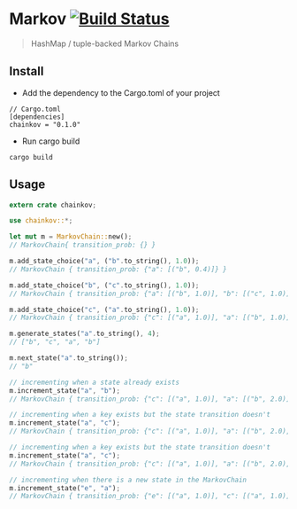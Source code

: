 # Markov [![Build Status](https://travis-ci.org/ru-lai/chainkov.svg?branch=master)](https://travis-ci.org/ru-lai/chainkov)
> HashMap / tuple-backed Markov Chains 

## Install

- Add the dependency to the Cargo.toml of your project

```
// Cargo.toml
[dependencies]
chainkov = "0.1.0"
```

- Run cargo build
```
cargo build
```

## Usage
```rust
extern crate chainkov;

use chainkov::*;

let mut m = MarkovChain::new();
// MarkovChain{ transition_prob: {} }

m.add_state_choice("a", ("b".to_string(), 1.0));
// MarkovChain { transition_prob: {"a": [("b", 0.4)]} }

m.add_state_choice("b", ("c".to_string(), 1.0));
// MarkovChain { transition_prob: {"a": [("b", 1.0)], "b": [("c", 1.0)]} }

m.add_state_choice("c", ("a".to_string(), 1.0));
// MarkovChain { transition_prob: {"c": [("a", 1.0)], "a": [("b", 1.0)], "b": [("c", 1.0)]} }

m.generate_states("a".to_string(), 4);
// ["b", "c", "a", "b"]

m.next_state("a".to_string());
// "b"

// incrementing when a state already exists
m.increment_state("a", "b");
// MarkovChain { transition_prob: {"c": [("a", 1.0)], "a": [("b", 2.0)], "b": [("c", 1.0)]} }

// incrementing when a key exists but the state transition doesn't
m.increment_state("a", "c");
// MarkovChain { transition_prob: {"c": [("a", 1.0)], "a": [("b", 2.0), ("c", 1.0)], "b": [("c", 1.0)]} }

// incrementing when a key exists but the state transition doesn't
m.increment_state("a", "c");
// MarkovChain { transition_prob: {"c": [("a", 1.0)], "a": [("b", 2.0), ("c", 1.0)], "b": [("c", 1.0)]} }

// incrementing when there is a new state in the MarkovChain
m.increment_state("e", "a");
// MarkovChain { transition_prob: {"e": [("a", 1.0)], "c": [("a", 1.0)], "a": [("b", 2.0), ("c", 1.0)], "b": [("c", 1.0)]} }
```
